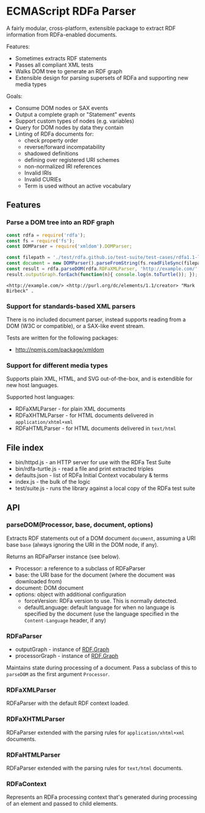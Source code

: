 
# ECMAScript RDFa Parser

A fairly modular, cross-platform, extensible package to extract RDF information from RDFa-enabled documents.

Features:

* Sometimes extracts RDF statements
* Passes all compliant XML tests
* Walks DOM tree to generate an RDF graph
* Extensible design for parsing supersets of RDFa and supporting new media types

Goals:

* Consume DOM nodes or SAX events
* Output a complete graph or "Statement" events
* Support custom types of nodes (e.g. variables)
* Query for DOM nodes by data they contain
* Linting of RDFa documents for:
	* check property order
	* reverse/forward incompatability
	* shadowed definitions
	* defining over registered URI schemes
	* non-normalized IRI references
	* Invalid IRIs
	* Invalid CURIEs
	* Term is used without an active vocabulary

## Features

### Parse a DOM tree into an RDF graph

```javascript
const rdfa = require('rdfa');
const fs = require('fs');
const DOMParser = require('xmldom').DOMParser;

const filepath = './test/rdfa.github.io/test-suite/test-cases/rdfa1.1-lite/xhtml1/0021.xhtml';
const document = new DOMParser().parseFromString(fs.readFileSync(filepath, 'UTF-8'), 'text/xml');
const result = rdfa.parseDOM(rdfa.RDFaXMLParser, 'http://example.com/', document);
result.outputGraph.forEach(function(n){ console.log(n.toTurtle()); });
```

	<http://example.com/> <http://purl.org/dc/elements/1.1/creator> "Mark Birbeck" .


### Support for standards-based XML parsers

There is no included document parser, instead supports reading from a DOM (W3C or compatible), or a SAX-like event stream.

Tests are written for the following packages:

* http://npmjs.com/package/xmldom


### Support for different media types

Supports plain XML, HTML, and SVG out-of-the-box, and is extendible for new host languages.

Supported host languages:

* RDFaXMLParser - for plain XML documents
* RDFaXHTMLParser - for HTML documents delivered in `application/xhtml+xml`
* RDFaHTMLParser - for HTML documents delivered in `text/html`


## File index

* bin/httpd.js - an HTTP server for use with the RDFa Test Suite
* bin/rdfa-turtle.js - read a file and print extracted triples
* defaults.json - list of RDFa Initial Context vocabulary & terms
* index.js - the bulk of the logic
* test/suite.js - runs the library against a local copy of the RDFa test suite


## API

### parseDOM(Processor, base, document, options)

Extracts RDF statements out of a DOM document `document`, assuming a URI base `base` (always ignoring the URI in the DOM node, if any).

Returns an RDFaParser instance (see below).

* Processor: a reference to a subclass of RDFaParser
* base: the URI base for the document (where the document was downloaded from)
* document: DOM document
* options: object with additional configuration
	* forceVersion: RDFa version to use. This is normally detected.
	* defaultLanguage: default language for when no language is specified by the document (use the language specified in the `Content-Language` header, if any)


### RDFaParser

* outputGraph - instance of [RDF.Graph](https://github.com/awwright/node-rdf#graph)
* processorGraph - instance of [RDF.Graph](https://github.com/awwright/node-rdf#graph)

Maintains state during processing of a document. Pass a subclass of this to `parseDOM` as the first argument `Processor`.


### RDFaXMLParser

RDFaParser with the default RDF context loaded.


### RDFaXHTMLParser

RDFaParser extended with the parsing rules for `application/xhtml+xml` documents.


### RDFaHTMLParser

RDFaParser extended with the parsing rules for `text/html` documents.


### RDFaContext

Represents an RDFa processing context that's generated during processing of an element and passed to child elements.
